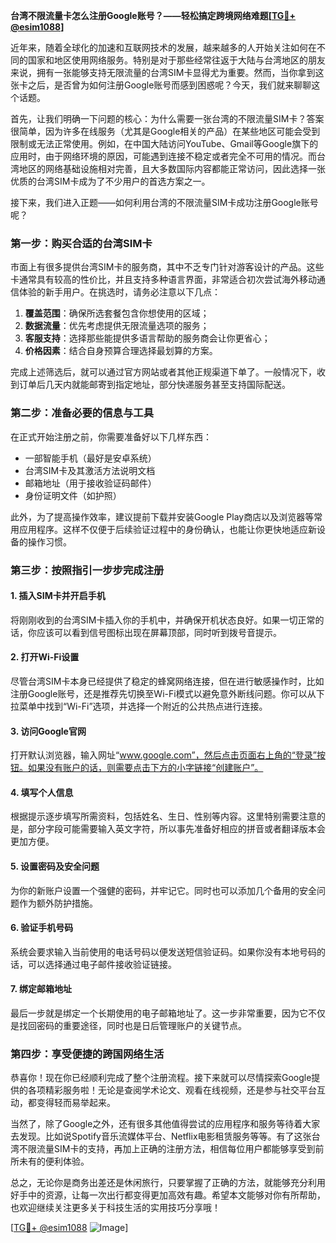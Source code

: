 **台湾不限流量卡怎么注册Google账号？——轻松搞定跨境网络难题[[TG💪+ @esim1088](https://t.me/s/esim1088)]**

近年来，随着全球化的加速和互联网技术的发展，越来越多的人开始关注如何在不同的国家和地区使用网络服务。特别是对于那些经常往返于大陆与台湾地区的朋友来说，拥有一张能够支持无限流量的台湾SIM卡显得尤为重要。然而，当你拿到这张卡之后，是否曾为如何注册Google账号而感到困惑呢？今天，我们就来聊聊这个话题。

首先，让我们明确一下问题的核心：为什么需要一张台湾的不限流量SIM卡？答案很简单，因为许多在线服务（尤其是Google相关的产品）在某些地区可能会受到限制或无法正常使用。例如，在中国大陆访问YouTube、Gmail等Google旗下的应用时，由于网络环境的原因，可能遇到连接不稳定或者完全不可用的情况。而台湾地区的网络基础设施相对完善，且大多数国际内容都能正常访问，因此选择一张优质的台湾SIM卡成为了不少用户的首选方案之一。

接下来，我们进入正题——如何利用台湾的不限流量SIM卡成功注册Google账号呢？

### 第一步：购买合适的台湾SIM卡

市面上有很多提供台湾SIM卡的服务商，其中不乏专门针对游客设计的产品。这些卡通常具有较高的性价比，并且支持多种语言界面，非常适合初次尝试海外移动通信体验的新手用户。在挑选时，请务必注意以下几点：

1. **覆盖范围**：确保所选套餐包含你想使用的区域；
2. **数据流量**：优先考虑提供无限流量选项的服务；
3. **客服支持**：选择那些能提供多语言帮助的服务商会让你更省心；
4. **价格因素**：结合自身预算合理选择最划算的方案。

完成上述筛选后，就可以通过官方网站或者其他正规渠道下单了。一般情况下，收到订单后几天内就能邮寄到指定地址，部分快递服务甚至支持国际配送。

### 第二步：准备必要的信息与工具

在正式开始注册之前，你需要准备好以下几样东西：

- 一部智能手机（最好是安卓系统）
- 台湾SIM卡及其激活方法说明文档
- 邮箱地址（用于接收验证码邮件）
- 身份证明文件（如护照）

此外，为了提高操作效率，建议提前下载并安装Google Play商店以及浏览器等常用应用程序。这样不仅便于后续验证过程中的身份确认，也能让你更快地适应新设备的操作习惯。

### 第三步：按照指引一步步完成注册

#### 1. 插入SIM卡并开启手机

将刚刚收到的台湾SIM卡插入你的手机中，并确保开机状态良好。如果一切正常的话，你应该可以看到信号图标出现在屏幕顶部，同时听到拨号音提示。

#### 2. 打开Wi-Fi设置

尽管台湾SIM卡本身已经提供了稳定的蜂窝网络连接，但在进行敏感操作时，比如注册Google账号，还是推荐先切换至Wi-Fi模式以避免意外断线问题。你可以从下拉菜单中找到“Wi-Fi”选项，并选择一个附近的公共热点进行连接。

#### 3. 访问Google官网

打开默认浏览器，输入网址“www.google.com”，然后点击页面右上角的“登录”按钮。如果没有账户的话，则需要点击下方的小字链接“创建账户”。

#### 4. 填写个人信息

根据提示逐步填写所需资料，包括姓名、生日、性别等内容。这里特别需要注意的是，部分字段可能需要输入英文字符，所以事先准备好相应的拼音或者翻译版本会更加方便。

#### 5. 设置密码及安全问题

为你的新账户设置一个强健的密码，并牢记它。同时也可以添加几个备用的安全问题作为额外防护措施。

#### 6. 验证手机号码

系统会要求输入当前使用的电话号码以便发送短信验证码。如果你没有本地号码的话，可以选择通过电子邮件接收验证链接。

#### 7. 绑定邮箱地址

最后一步就是绑定一个长期使用的电子邮箱地址了。这一步非常重要，因为它不仅是找回密码的重要途径，同时也是日后管理账户的关键节点。

### 第四步：享受便捷的跨国网络生活

恭喜你！现在你已经顺利完成了整个注册流程。接下来就可以尽情探索Google提供的各项精彩服务啦！无论是查阅学术论文、观看在线视频，还是参与社交平台互动，都变得轻而易举起来。

当然了，除了Google之外，还有很多其他值得尝试的应用程序和服务等待着大家去发现。比如说Spotify音乐流媒体平台、Netflix电影租赁服务等等。有了这张台湾不限流量SIM卡的支持，再加上正确的注册方法，相信每位用户都能够享受到前所未有的便利体验。

总之，无论你是商务出差还是休闲旅行，只要掌握了正确的方法，就能够充分利用好手中的资源，让每一次出行都变得更加高效有趣。希望本文能够对你有所帮助，也欢迎继续关注更多关于科技生活的实用技巧分享哦！

[[TG💪+ @esim1088](https://t.me/s/esim1088) ![Image](https://i.postimg.cc/4NQfJmqS/Snipaste-2025-05-13-00-14-12.png)]